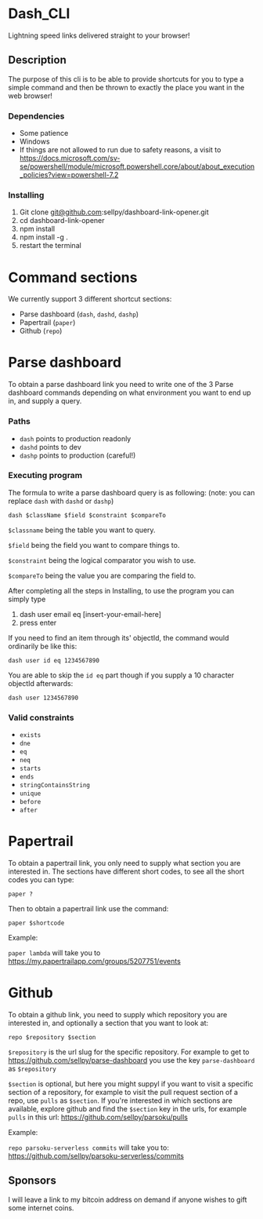 # Dash_CLI

Lightning speed links delivered straight to your browser!

## Description

The purpose of this cli is to be able to provide shortcuts for you to type a simple command and then be thrown to exactly the place you want in the web browser! 

### Dependencies

* Some patience
* Windows
* If things are not allowed to run due to safety reasons, a visit to https://docs.microsoft.com/sv-se/powershell/module/microsoft.powershell.core/about/about_execution_policies?view=powershell-7.2

### Installing

1. Git clone git@github.com:sellpy/dashboard-link-opener.git
2. cd dashboard-link-opener
3. npm install
4. npm install -g .
5. restart the terminal

# Command sections
We currently support 3 different shortcut sections:
* Parse dashboard (`dash`, `dashd`, `dashp`)
* Papertrail (`paper`)
* Github (`repo`)

# Parse dashboard

To obtain a parse dashboard link you need to write one of the 3 Parse dashboard commands depending on what environment you want to end up in, and supply a query.

### Paths

* `dash` points to production readonly
* `dashd` points to dev
* `dashp` points to production (careful!)

### Executing program
The formula to write a parse dashboard query is as following:
(note: you can replace `dash` with `dashd` or `dashp`)

`dash $className $field $constraint $compareTo`

`$classname` being the table you want to query.

`$field` being the field you want to compare things to.

`$constraint` being the logical comparator you wish to use.

`$compareTo` being the value you are comparing the field to. 

After completing all the steps in Installing, to use the program you can simply type
1. dash user email eq [insert-your-email-here]
2. press enter

If you need to find an item through its' objectId, the command would ordinarily be like this:

`dash user id eq 1234567890`

You are able to skip the `id eq` part though if you supply a 10 character objectId afterwards:

`dash user 1234567890`

### Valid constraints

* `exists`
* `dne`
* `eq`
* `neq`
* `starts`
* `ends`
* `stringContainsString`
* `unique`
* `before`
* `after`


# Papertrail

To obtain a papertrail link, you only need to supply what section you are interested in. The sections have different short codes, to see all the short codes you can type:

`paper ?`

Then to obtain a papertrail link use the command:

`paper $shortcode`

Example:

`paper lambda` will take you to https://my.papertrailapp.com/groups/5207751/events


# Github

To obtain a github link, you need to supply which repository you are interested in, and optionally a section that you want to look at:

`repo $repository $section`

`$repository` is the url slug for the specific repository. For example to get to https://github.com/sellpy/parse-dashboard you use the key `parse-dashboard` as `$repository`

`$section` is optional, but here you might suppyl if you want to visit a specific section of a repository, for example to visit the pull request section of a repo, use `pulls` as `$section`. If you're interested in which sections are available, explore github and find the `$section` key in the urls, for example `pulls` in this url: https://github.com/sellpy/parsoku/pulls

Example:

`repo parsoku-serverless commits` will take you to: https://github.com/sellpy/parsoku-serverless/commits

## Sponsors
I will leave a link to my bitcoin address on demand if anyone wishes to gift some internet coins. 
